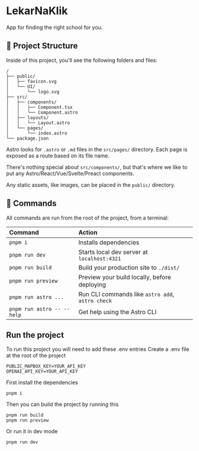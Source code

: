# LekarNaKlik

App for finding the right school for you.

## 🚀 Project Structure

Inside of this project, you'll see the following folders and files:

```text
/
├── public/
│   ├── favicon.svg
│   └── UI/
│       └── logo.svg
├── src/
│   ├── components/
│   │   ├── Component.tsx
│   │   └── Component.astro
│   ├── layouts/
│   │   └── Layout.astro
│   └── pages/
│       └── index.astro
└── package.json
```

Astro looks for `.astro` or `.md` files in the `src/pages/` directory. Each page is exposed as a route based on its file name.

There's nothing special about `src/components/`, but that's where we like to put any Astro/React/Vue/Svelte/Preact components.

Any static assets, like images, can be placed in the `public/` directory.

## 🧞 Commands

All commands are run from the root of the project, from a terminal:

| Command                    | Action                                           |
| :------------------------- | :----------------------------------------------- |
| `pnpm i`                   | Installs dependencies                            |
| `pnpm run dev`             | Starts local dev server at `localhost:4321`      |
| `pnpm run build`           | Build your production site to `./dist/`          |
| `pnpm run preview`         | Preview your build locally, before deploying     |
| `pnpm run astro ...`       | Run CLI commands like `astro add`, `astro check` |
| `pnpm run astro -- --help` | Get help using the Astro CLI                     |

## Run the project
To run this project you will need to add these .env entries
Create a .env file at the root of the project
```
PUBLIC_MAPBOX_KEY=YOUR_API_KEY
OPENAI_API_KEY=YOUR_API_KEY
```
First install the dependencies
```
pnpm i
```
Then you can build the project by running this
```
pnpm run build
pnpm run preview
```
Or run it in dev mode
```
pnpm run dev
```
